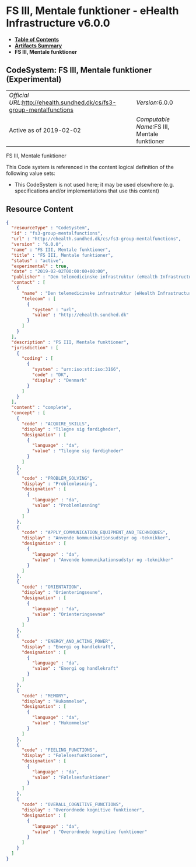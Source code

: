 # FS III, Mentale funktioner - eHealth Infrastructure v6.0.0

* [**Table of Contents**](toc.md)
* [**Artifacts Summary**](artifacts.md)
* **FS III, Mentale funktioner**

## CodeSystem: FS III, Mentale funktioner (Experimental) 

| | |
| :--- | :--- |
| *Official URL*:http://ehealth.sundhed.dk/cs/fs3-group-mentalfunctions | *Version*:6.0.0 |
| Active as of 2019-02-02 | *Computable Name*:FS III, Mentale funktioner |

 
FS III, Mentale funktioner 

 This Code system is referenced in the content logical definition of the following value sets: 

* This CodeSystem is not used here; it may be used elsewhere (e.g. specifications and/or implementations that use this content)



## Resource Content

```json
{
  "resourceType" : "CodeSystem",
  "id" : "fs3-group-mentalfunctions",
  "url" : "http://ehealth.sundhed.dk/cs/fs3-group-mentalfunctions",
  "version" : "6.0.0",
  "name" : "FS III, Mentale funktioner",
  "title" : "FS III, Mentale funktioner",
  "status" : "active",
  "experimental" : true,
  "date" : "2019-02-02T00:00:00+00:00",
  "publisher" : "Den telemedicinske infrastruktur (eHealth Infrastructure)",
  "contact" : [
    {
      "name" : "Den telemedicinske infrastruktur (eHealth Infrastructure)",
      "telecom" : [
        {
          "system" : "url",
          "value" : "http://ehealth.sundhed.dk"
        }
      ]
    }
  ],
  "description" : "FS III, Mentale funktioner",
  "jurisdiction" : [
    {
      "coding" : [
        {
          "system" : "urn:iso:std:iso:3166",
          "code" : "DK",
          "display" : "Denmark"
        }
      ]
    }
  ],
  "content" : "complete",
  "concept" : [
    {
      "code" : "ACQUIRE_SKILLS",
      "display" : "Tilegne sig færdigheder",
      "designation" : [
        {
          "language" : "da",
          "value" : "Tilegne sig færdigheder"
        }
      ]
    },
    {
      "code" : "PROBLEM_SOLVING",
      "display" : "Problemløsning",
      "designation" : [
        {
          "language" : "da",
          "value" : "Problemløsning"
        }
      ]
    },
    {
      "code" : "APPLY_COMMUNICATION_EQUIPMENT_AND_TECHNIQUES",
      "display" : "Anvende kommunikationsudstyr og -teknikker",
      "designation" : [
        {
          "language" : "da",
          "value" : "Anvende kommunikationsudstyr og -teknikker"
        }
      ]
    },
    {
      "code" : "ORIENTATION",
      "display" : "Orienteringsevne",
      "designation" : [
        {
          "language" : "da",
          "value" : "Orienteringsevne"
        }
      ]
    },
    {
      "code" : "ENERGY_AND_ACTING_POWER",
      "display" : "Energi og handlekraft",
      "designation" : [
        {
          "language" : "da",
          "value" : "Energi og handlekraft"
        }
      ]
    },
    {
      "code" : "MEMORY",
      "display" : "Hukommelse",
      "designation" : [
        {
          "language" : "da",
          "value" : "Hukommelse"
        }
      ]
    },
    {
      "code" : "FEELING_FUNCTIONS",
      "display" : "Følelsesfunktioner",
      "designation" : [
        {
          "language" : "da",
          "value" : "Følelsesfunktioner"
        }
      ]
    },
    {
      "code" : "OVERALL_COGNITIVE_FUNCTIONS",
      "display" : "Overordnede kognitive funktioner",
      "designation" : [
        {
          "language" : "da",
          "value" : "Overordnede kognitive funktioner"
        }
      ]
    }
  ]
}

```
